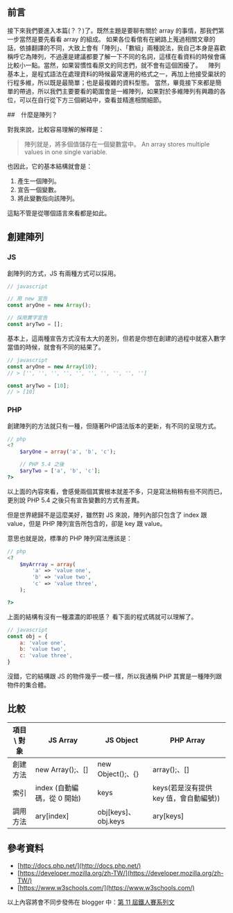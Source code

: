 ## 前言

接下來我們要進入本篇(？？)了。既然主題是要聊有關於 array 的事情，那我們第一步當然是要先看看 array 的組成。
如果各位看倌有在網路上蒐過相關文章的話，依據翻譯的不同，大致上會有「陣列」、「數組」兩種說法，我自己本身是喜歡稱呼它為陣列，不過還是建議都要了解一下不同的名詞，這樣在看資料的時候會痛比較小一點。當然，如果習慣性看原文的同志們，就不會有這個困擾了。
&nbsp;&nbsp;
陣列基本上，是程式語法在處理資料的時候最常運用的格式之一，再加上他接受巢狀的行程多維，所以既是最簡單；也是最複雜的資料型態。
當然，畢竟接下來都是簡單的帶過，所以我們主要要看的範圍會是一維陣列，如果對於多維陣列有興趣的各位，可以在自行從下方三個網站中，查看並精進相關細節。

##　什麼是陣列？

對我來說，比較容易理解的解釋是：
> 陣列就是，將多個值儲存在一個變數當中。
> An array stores multiple values in one single variable.


也因此，它的基本結構就會是：
1. 產生一個陣列。
2. 宣告一個變數。
3. 將此變數指向該陣列。

這點不管是從哪個語言來看都是如此。

## 創建陣列

### JS

創陣列的方式，JS 有兩種方式可以採用。

```javascript
// javascript

// 用 new 宣告
const aryOne = new Array();

// 採用實字宣告
const aryTwo = [];
```
基本上，這兩種宣告方式沒有太大的差別，但若是你想在創建的過程中就塞入數字當值的時候，就會有不同的結果了。

```javascript
// javascript
const aryOne = new Array(10);
// > ['', '', '', '', '', '', '', '', '', '']

const aryTwo = [10];
// > [10]
```

### PHP

創建陣列的方法就只有一種，但隨著PHP語法版本的更新，有不同的呈現方式。
```php
// php
<?
    $aryOne = array('a', 'b', 'c');

    // PHP 5.4 之後
    $aryTwo = ['a', 'b', 'c'];
?>
```

以上面的內容來看，會感覺兩個其實根本就差不多，只是寫法稍稍有些不同而已，更別說 PHP 5.4 之後只有宣告變數的方式有差異。

但是世界總歸不是這麼美好，雖然對 JS 來說，陣列內部只包含了 index 跟 value，但是 PHP 陣列宣告所包含的，卻是 key 跟 value。

意思也就是說，標準的 PHP 陣列寫法應該是：
```php
// php
<?
    $myArrray = array(
        'a' => 'value one',
        'b' => 'value two',
        'c' => 'value three',
    );

?>
```

上面的結構有沒有一種濃濃的即視感？
看下面的程式碼就可以理解了。

```javascript
// javascript
const obj = {
    a: 'value one',
    b: 'value two',
    c: 'value three',
}
```
沒錯，它的結構跟 JS 的物件幾乎一模一樣，所以我通稱 PHP 其實是一種陣列跟物件的集合體。

## 比較

| 項目 \ 對象 | JS Array | JS Object | PHP Array |
| :---: | --- | --- | --- |
| 創建方法 | new Array();、[] | new Object();、{} | array();、[] |
| 索引 | index (自動編碼，從 0 開始) | keys | keys(若是沒有提供 key 值，會自動編號)) |
| 調用方法 | ary[index] | obj[keys]、obj.keys | ary[keys] |


## 參考資料

+ [http://docs.php.net/](http://docs.php.net/)
+ [https://developer.mozilla.org/zh-TW/](https://developer.mozilla.org/zh-TW/)
+ [https://www.w3schools.com/](https://www.w3schools.com/)

以上內容將會不同步發佈在 blogger 中：[第 11 屆鐵人賽系列文](https://blog.hinahina.tw/search/label/2020%20%E9%90%B5%E4%BA%BA%E8%B3%BD)